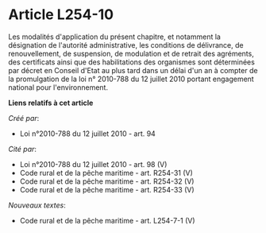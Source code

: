 # Article L254-10

Les modalités d'application du présent chapitre, et notamment la désignation de l'autorité administrative, les conditions de
délivrance, de renouvellement, de suspension, de modulation et de retrait des agréments, des certificats ainsi que des
habilitations des organismes sont déterminées par décret en Conseil d'Etat au plus tard dans un délai d'un an à compter de la
promulgation de la loi n° 2010-788 du 12 juillet 2010 portant engagement national pour l'environnement.

**Liens relatifs à cet article**

_Créé par_:

  - Loi n°2010-788 du 12 juillet 2010 - art. 94

_Cité par_:

  - Loi n°2010-788 du 12 juillet 2010 - art. 98 (V)
  - Code rural et de la pêche maritime - art. R254-31 (V)
  - Code rural et de la pêche maritime - art. R254-32 (V)
  - Code rural et de la pêche maritime - art. R254-33 (V)

_Nouveaux textes_:

  - Code rural et de la pêche maritime - art. L254-7-1 (V)
